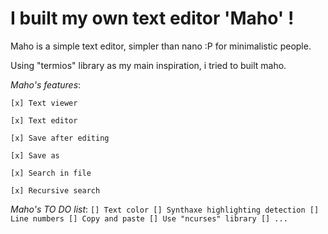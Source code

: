 # I built my own text editor 'Maho'  !

Maho is a simple text editor, simpler than nano :P for minimalistic people.

Using "termios" library as my main inspiration, i tried to built maho.

*Maho's features*:

    [x] Text viewer

    [x] Text editor

    [x] Save after editing

    [x] Save as

    [x] Search in file

    [x] Recursive search

*Maho's TO DO list*:
``
    [] Text color
    [] Synthaxe highlighting detection
    [] Line numbers
    [] Copy and paste
    [] Use "ncurses" library
    [] ...
``
